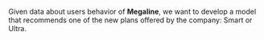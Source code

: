 Given data about users behavior of **Megaline**, we want to develop a model that recommends one of the new plans offered by the company: Smart or Ultra.
